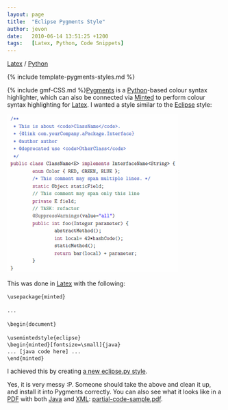 ```yaml
---
layout: page
title:  "Eclipse Pygments Style"
author: jevon
date:   2010-06-14 13:51:25 +1200
tags:   [Latex, Python, Code Snippets]
---
```


[Latex](Latex.md) / [Python](Python.md)

{% include template-pygments-styles.md %}

{% include gmf-CSS.md %}<a href="http://pygments.org/docs/styles/">Pygments</a> is a [Python](Python.md)-based colour syntax highlighter, which can also be connected via <a href="http://tug.ctan.org/tex-archive/macros/latex/contrib/minted/">Minted</a> to perform colour syntax highlighting for [Latex](Latex.md). I wanted a style similar to the [Eclipse](Eclipse.md) style:

<img src="/img/gmf/pygmentize.png" class="gmf-left">

This was done in [Latex](Latex.md) with the following:

```
\usepackage{minted}

...

\begin{document}

\usemintedstyle{eclipse}
\begin{minted}[fontsize=\small]{java}
... [java code here] ...
\end{minted}
```

I achieved this by creating <a href="http://code.google.com/p/iaml/source/browse/trunk/org.openiaml.docs.tools/latex/eclipse.py?spec=svn2289&r=2289">a new eclipse.py style</a>.

Yes, it is very messy :P. Someone should take the above and clean it up, and install it into Pygments correctly. You can also see what it looks like in a [PDF](pdf.md) with both [Java](Java.md) and [XML](XML.md): <a href="/img/gmf/partial-code-sample.pdf">partial-code-sample.pdf</a>.
